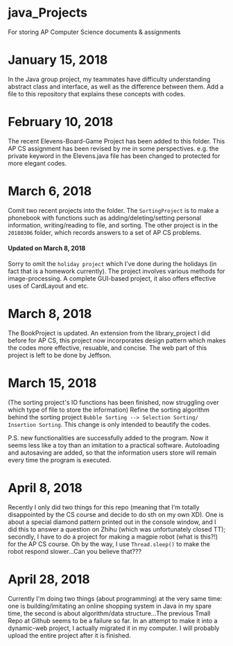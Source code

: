 # java_Projects
For storing AP Computer Science documents &amp; assignments

# January 15, 2018
In the Java group project, my teammates have difficulty understanding abstract class and interface, as well as the difference between them. Add a file to this repository that explains these concepts with codes. 

# February 10, 2018
The recent Elevens-Board-Game Project has been added to this folder. This AP CS assignment has been revised by me in some perspectives. e.g. the private keyword in the Elevens.java file has been changed to protected for more elegant codes. 

# March 6, 2018
Comit two recent projects into the folder. The `SortingProject` is to make a phonebook with functions such as adding/deleting/setting personal information, writing/reading to file, and sorting. The other project is in the `20180306` folder, which records answers to a set of AP CS problems.

#### Updated on March 8, 2018
Sorry to omit the `holiday project` which I've done during the holidays (in fact that is a homework currently). The project involves various methods for image-processing. A complete GUI-based project, it also offers effective uses of CardLayout and etc.

# March 8, 2018
The BookProject is updated. An extension from the library_project I did before for AP CS, this project now incorporates design pattern which makes the codes more effective, resuable, and concise. The web part of this project is left to be done by Jeffson.

# March 15, 2018
(The sorting project's IO functions has been finished, now struggling over which type of file to store the information)
Refine the sorting algorithm behind the sorting project `Bubble Sorting --> Selection Sorting/ Insertion Sorting`. This change is only intended to beautify the codes. 

P.S. new functionalities are successfully added to the program. Now it seems less like a toy than an imitation to a practical software. Autoloading and autosaving are added, so that the information users store will remain every time the program is executed.

# April 8, 2018
Recently I only did two things for this repo (meaning that I'm totally disappointed by the CS course and decide to do sth on my own XD). One is about a special diamond pattern printed out in the console window, and I did this to answer a question on Zhihu (which was unfortunately closed TT); secondly, I have to do a project for making a magpie robot (what is this?!) for the AP CS course. Oh by the way, I use `Thread.sleep()` to make the robot respond slower...Can you believe that???

# April 28, 2018
Currently I'm doing two things (about programming) at the very same time: one is building/imitating an online shopping system in Java in my spare time, the second is about algorithm/data structure...The previous Tmall Repo at Github seems to be a failure so far. In an attempt to make it into a dynamic-web project, I actually migrated it in my computer. I will probably upload the entire project after it is finished.
